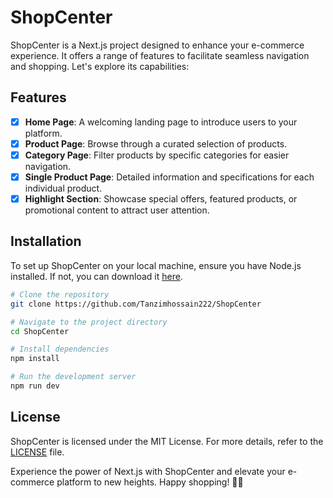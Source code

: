 # ShopCenter

ShopCenter is a Next.js project designed to enhance your e-commerce experience. It offers a range of features to facilitate seamless navigation and shopping. Let's explore its capabilities:

## Features

- [x] **Home Page**: A welcoming landing page to introduce users to your platform.
- [x] **Product Page**: Browse through a curated selection of products.
- [x] **Category Page**: Filter products by specific categories for easier navigation.
- [x] **Single Product Page**: Detailed information and specifications for each individual product.
- [x] **Highlight Section**: Showcase special offers, featured products, or promotional content to attract user attention.

## Installation

To set up ShopCenter on your local machine, ensure you have Node.js installed. If not, you can download it [here](https://nodejs.org/en/).

```bash
# Clone the repository
git clone https://github.com/Tanzimhossain222/ShopCenter

# Navigate to the project directory
cd ShopCenter

# Install dependencies
npm install

# Run the development server
npm run dev
```

## License

ShopCenter is licensed under the MIT License. For more details, refer to the [LICENSE](LICENSE) file.

Experience the power of Next.js with ShopCenter and elevate your e-commerce platform to new heights. Happy shopping! 🛒✨
